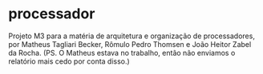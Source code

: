 # processador

Projeto M3 para a matéria de arquitetura e organização de processadores, por Matheus Tagliari Becker, Rômulo Pedro Thomsen e João Heitor Zabel da Rocha.
(PS. O Matheus estava no trabalho, então não enviamos o relatório mais cedo por conta disso.)
